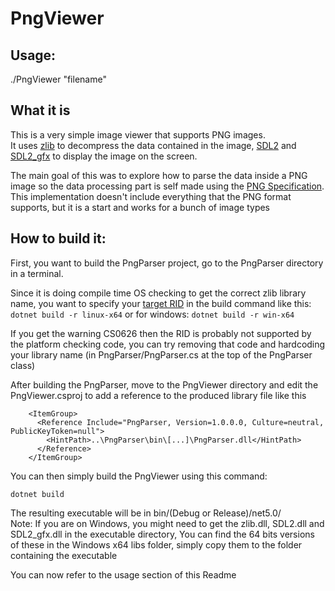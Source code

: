 # PngViewer

## Usage:
./PngViewer "filename"

## What it is
This is a very simple image viewer that supports PNG images.  
It uses [zlib](http://www.zlib.net/) to decompress the data contained in the image, [SDL2](https://www.libsdl.org/index.php) and [SDL2_gfx](https://www.ferzkopp.net/wordpress/2016/01/02/sdl_gfx-sdl2_gfx/) to display the image on the screen.  
  
The main goal of this was to explore how to parse the data inside a PNG image so the data processing part is self made using the [PNG Specification](http://www.libpng.org/pub/png/spec/1.2/PNG-Contents.html).  
This implementation doesn't include everything that the PNG format supports, but it is a start and works for a bunch of image types

## How to build it:
First, you want to build the PngParser project, go to the PngParser directory in a terminal.  
  
Since it is doing compile time OS checking to get the correct zlib library name, you want to specify your [target RID](https://docs.microsoft.com/en-us/dotnet/core/rid-catalog) in the build command like this:
`dotnet build -r linux-x64` or for windows: `dotnet build -r win-x64`

If you get the warning CS0626 then the RID is probably not supported by the platform checking code, you can try removing that code and hardcoding your library name (in PngParser/PngParser.cs at the top of the PngParser class)

After building the PngParser, move to the PngViewer directory and edit the PngViewer.csproj to add a reference to the produced library file like this

```
    <ItemGroup>
      <Reference Include="PngParser, Version=1.0.0.0, Culture=neutral, PublicKeyToken=null">
        <HintPath>..\PngParser\bin\[...]\PngParser.dll</HintPath>
      </Reference>
    </ItemGroup>
```

You can then simply build the PngViewer using this command:

`dotnet build`

The resulting executable will be in bin/(Debug or Release)/net5.0/  
Note: If you are on Windows, you might need to get the zlib.dll, SDL2.dll and SDL2_gfx.dll in the executable directory, You can find the 64 bits versions of these in the Windows x64 libs folder, simply copy them to the folder containing the executable  
  
You can now refer to the usage section of this Readme
